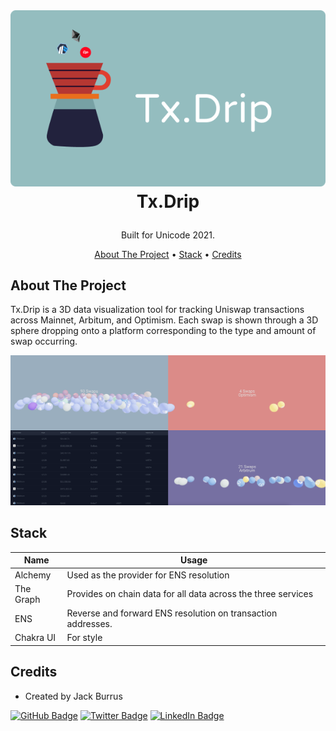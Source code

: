 
<!-- LOGO -->
<br />
<h1>
<p align="center">
  <img src="./public/Cover.png" alt="Logo" >
  <br>Tx.Drip
</h1>
  <p align="center">
    Built for Unicode 2021.
    <br />
    </p>
</p>
<p align="center">
  <a href="#about-the-project">About The Project</a> •
  <a href="#stack">Stack</a> •
  <a href="#credits">Credits</a>

</p>



## About The Project
Tx.Drip is a 3D data visualization tool for tracking Uniswap transactions across Mainnet, Arbitum, and Optimism. Each swap is shown through a 3D sphere dropping onto a platform corresponding to the type and amount of swap occurring.



<p align="center">


<img src="./public/screenshot.png"  alt="Logo" >
</p>

## Stack

Name                          |  Usage
----------------------------------|------------------------------------------------------------------------------------
Alchemy            |  Used as the provider for ENS resolution
The Graph            |  Provides on chain data for all data across the three services
ENS                |  Reverse and forward ENS resolution on transaction addresses.
Chakra UI                 |  For style



## Credits
- Created by Jack Burrus

[![GitHub Badge](https://img.shields.io/badge/GitHub-100000?style=for-the-badge&logo=github&logoColor=white)](https://github.com/jackburrus)
[![Twitter Badge](https://img.shields.io/badge/Twitter-1DA1F2?style=for-the-badge&logo=twitter&logoColor=white)](https://twitter.com/jackburrus)
[![LinkedIn Badge](https://img.shields.io/badge/LinkedIn-0077B5?style=for-the-badge&logo=linkedin&logoColor=white)](https://www.linkedin.com/in/jamesburrus/)